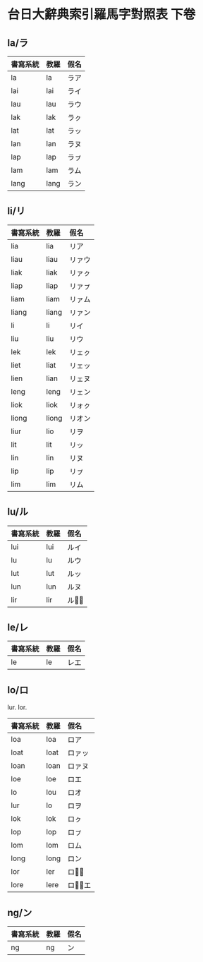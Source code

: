 # 台日大辭典索引羅馬字對照表 下卷

## la/ラ

| 書寫系統 | 教羅 | 假名 |
| :--- | :--- | :--- |
| la | la | ラア |
| lai | lai | ライ |
| lau | lau | ラウ |
| lak | lak | ラㇰ |
| lat | lat | ラッ |
| lan | lan | ラヌ |
| lap | lap | ラㇷ゚ |
| lam | lam | ラム |
| lang | lang | ラン |

## li/リ

| 書寫系統 | 教羅 | 假名 |
| :--- | :--- | :--- |
| lia | lia | リア |
| liau | liau | リァウ |
| liak | liak | リァㇰ |
| liap | liap | リァㇷ゚ |
| liam | liam | リァム |
| liang | liang | リァン |
| li | li | リイ |
| liu | liu | リウ |
| lek | lek | リェㇰ |
| liet | liat | リェッ |
| lien | lian | リェヌ |
| leng | leng | リェン |
| liok | liok | リォㇰ |
| liong | liong | リオン |
| liur | lio | リヲ |
| lit | lit | リッ |
| lin | lin | リヌ |
| lip | lip | リㇷ゚ |
| lim | lim | リム |

## lu/ル

| 書寫系統 | 教羅 | 假名 |
| :--- | :--- | :--- |
| lui | lui | ルイ |
| lu | lu | ルウ |
| lut | lut | ルッ |
| lun | lun | ルヌ |
| lir | lir | ルウ̅ |

## le/レ

| 書寫系統 | 教羅 | 假名 |
| :--- | :--- | :--- |
| le | le | レエ |

## lo/ロ

lur.
lor.

| 書寫系統 | 教羅 | 假名 |
| :--- | :--- | :--- |
| loa | loa | ロア |
| loat | loat | ロァッ |
| loan | loan | ロァヌ |
| loe | loe | ロエ |
| lo | lou | ロオ |
| lur | lo | ロヲ |
| lok | lok | ロㇰ |
| lop | lop | ロㇷ゚ |
| lom | lom | ロム |
| long | long | ロン |
| lor | ler | ロオ̅ |
| lore | lere | ロォ̅エ |

## ng/ン

| 書寫系統 | 教羅 | 假名 |
| :--- | :--- | :--- |
| ng | ng | ン |
